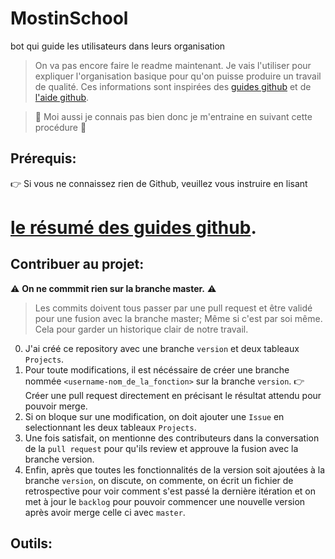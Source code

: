 # MostinSchool
bot qui guide les utilisateurs dans leurs organisation

> On va pas encore faire le readme maintenant. Je vais l'utiliser pour expliquer l'organisation basique pour qu'on puisse produire un travail de qualité. Ces informations sont inspirées des [guides github](https://guides.github.com/) et de [l'aide github](https://help.github.com/en).

> :hammer: Moi aussi je connais pas bien donc je m'entraine en suivant cette procédure :slightly_smiling_face:

## Prérequis:

:point_right: Si vous ne connaissez rien de Github, veuillez vous instruire en lisant 
# [le résumé des guides github](https://drive.google.com/open?id=1gvOVPevHNjXMufL_EpnSRNU-TSSCz56bsf2Nkz90PwE).
## Contribuer au projet:
:warning: **On ne commmit rien sur la branche master.** :warning: 

> Les commits doivent tous passer par une pull request et être validé pour une fusion avec la branche master; Même si c'est par soi même. Cela pour garder un historique clair de notre travail.

0. J'ai créé ce repository avec une branche `version` et deux tableaux `Projects`.
1. Pour toute modifications, il est nécéssaire de créer une branche nommée `<username-nom_de_la_fonction>` sur la branche `version`.
    :point_right: Créer une pull request directement en précisant le résultat attendu pour pouvoir merge.
2. Si on bloque sur une modification, on doit ajouter une `Issue` en selectionnant les deux tableaux `Projects`.
3. Une fois satisfait, on mentionne des contributeurs dans la conversation de la `pull request` pour qu'ils review et approuve la fusion avec la branche version.
4. Enfin, après que toutes les fonctionnalités de la version soit ajoutées à la branche `version`, on discute, on commente, on écrit un fichier de retrospective pour voir comment s'est passé la dernière itération et on met à jour le `backlog` pour pouvoir commencer une nouvelle version après avoir merge celle ci avec `master`.

## Outils:
